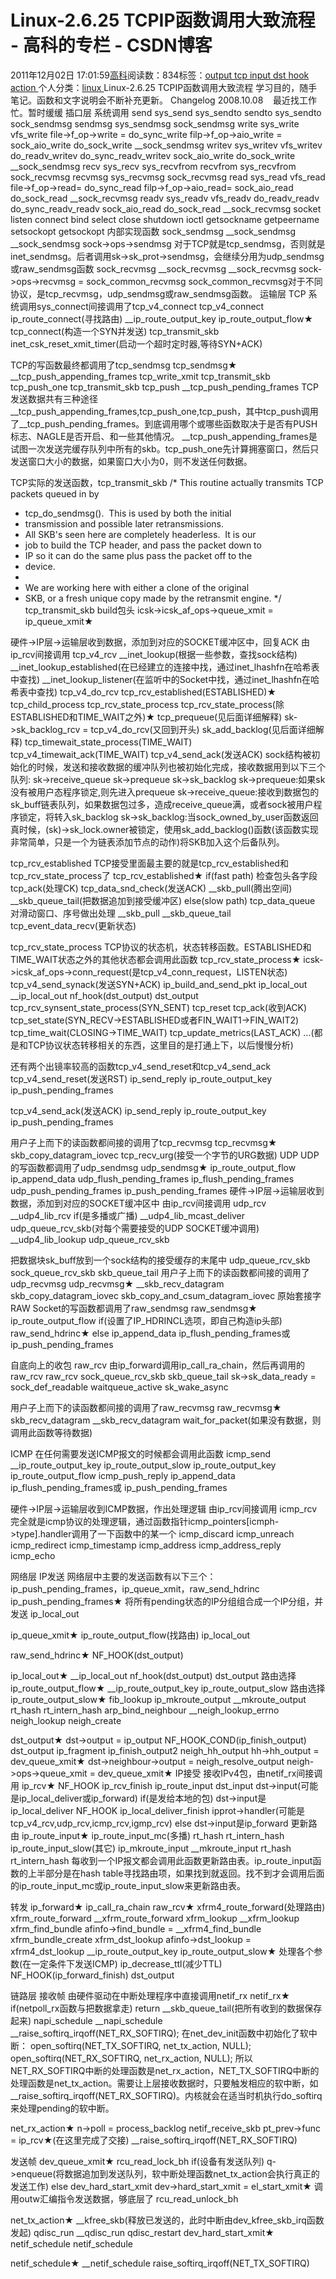 
# Linux-2.6.25 TCPIP函数调用大致流程 - 高科的专栏 - CSDN博客

2011年12月02日 17:01:59[高科](https://me.csdn.net/pbymw8iwm)阅读数：834标签：[output																](https://so.csdn.net/so/search/s.do?q=output&t=blog)[tcp																](https://so.csdn.net/so/search/s.do?q=tcp&t=blog)[input																](https://so.csdn.net/so/search/s.do?q=input&t=blog)[dst																](https://so.csdn.net/so/search/s.do?q=dst&t=blog)[hook																](https://so.csdn.net/so/search/s.do?q=hook&t=blog)[action																](https://so.csdn.net/so/search/s.do?q=action&t=blog)[
							](https://so.csdn.net/so/search/s.do?q=hook&t=blog)[
																					](https://so.csdn.net/so/search/s.do?q=dst&t=blog)个人分类：[linux																](https://blog.csdn.net/pbymw8iwm/article/category/863753)
[
																								](https://so.csdn.net/so/search/s.do?q=dst&t=blog)
[
				](https://so.csdn.net/so/search/s.do?q=input&t=blog)
[
			](https://so.csdn.net/so/search/s.do?q=input&t=blog)
[
		](https://so.csdn.net/so/search/s.do?q=tcp&t=blog)
[
	](https://so.csdn.net/so/search/s.do?q=output&t=blog)
Linux-2.6.25 TCPIP函数调用大致流程
学习目的，随手笔记。函数和文字说明会不断补充更新。
Changelog
2008.10.08    最近找工作忙。暂时缓缓
插口层
系统调用
send
sys_send
sys_sendto
sendto
sys_sendto
sock_sendmsg
sendmsg
sys_sendmsg
sock_sendmsg
write
sys_write
vfs_write
file->f_op->write = do_sync_write
filp->f_op->aio_write = sock_aio_write
do_sock_write
__sock_sendmsg
writev
sys_writev
vfs_writev
do_readv_writev
do_sync_readv_writev
sock_aio_write
do_sock_write
__sock_sendmsg
recv
sys_recv
sys_recvfrom
recvfrom
sys_recvfrom
sock_recvmsg
recvmsg
sys_recvmsg
sock_recvmsg
read
sys_read
vfs_read
file->f_op->read= do_sync_read
filp->f_op->aio_read= sock_aio_read
do_sock_read
__sock_recvmsg
readv
sys_readv
vfs_readv
do_readv_readv
do_sync_readv_readv
sock_aio_read
do_sock_read
__sock_recvmsg
socket
listen
connect
bind
select
close
shutdown
ioctl
getsockname
getpeername
setsockopt
getsockopt
内部实现函数
sock_sendmsg
__sock_sendmsg
__sock_sendmsg
sock->ops->sendmsg
对于TCP就是tcp_sendmsg，否则就是inet_sendmsg。后者调用sk->sk_prot->sendmsg，会继续分用为udp_sendmsg或raw_sendmsg函数
sock_recvmsg
__sock_recvmsg
__sock_recvmsg
sock->ops->recvmsg = sock_common_recvmsg
sock_common_recvmsg对于不同协议，是tcp_recvmsg，udp_sendmsg或raw_sendmsg函数。
运输层
TCP
系统调用sys_connect间接调用了tcp_v4_connect
tcp_v4_connect
ip_route_connect(寻找路由)
__ip_route_output_key
ip_route_output_flow★
tcp_connect(构造一个SYN并发送)
tcp_transmit_skb
inet_csk_reset_xmit_timer(启动一个超时定时器,等待SYN+ACK)

TCP的写函数最终都调用了tcp_sendmsg
tcp_sendmsg★
__tcp_push_appending_frames
tcp_write_xmit
tcp_transmit_skb
tcp_push_one
tcp_transmit_skb
tcp_push
__tcp_push_pending_frames
TCP发送数据共有三种途径__tcp_push_appending_frames,tcp_push_one,tcp_push，其中tcp_push调用了__tcp_push_pending_frames。到底调用哪个或哪些函数取决于是否有PUSH标志、NAGLE是否开启、和一些其他情况。
__tcp_push_appending_frames是试图一次发送完缓存队列中所有的skb。tcp_push_one先计算拥塞窗口，然后只发送窗口大小的数据，如果窗口大小为0，则不发送任何数据。

TCP实际的发送函数，tcp_transmit_skb
/* This routine actually transmits TCP packets queued in by
* tcp_do_sendmsg().  This is used by both the initial
* transmission and possible later retransmissions.
* All SKB's seen here are completely headerless.  It is our
* job to build the TCP header, and pass the packet down to
* IP so it can do the same plus pass the packet off to the
* device.
*
* We are working here with either a clone of the original
* SKB, or a fresh unique copy made by the retransmit engine.
*/
tcp_transmit_skb
build包头
icsk->icsk_af_ops->queue_xmit = ip_queue_xmit★

硬件->IP层->运输层收到数据，添加到对应的SOCKET缓冲区中，回复ACK
由ip_rcv间接调用
tcp_v4_rcv
__inet_lookup(根据一些参数，查找sock结构)
__inet_lookup_established(在已经建立的连接中找，通过inet_lhashfn在哈希表中查找)
__inet_lookup_listener(在监听中的Socket中找，通过inet_lhashfn在哈希表中查找)
tcp_v4_do_rcv
tcp_rcv_established(ESTABLISHED)★
tcp_child_process
tcp_rcv_state_process
tcp_rcv_state_process(除ESTABLISHED和TIME_WAIT之外)★
tcp_prequeue(见后面详细解释)
sk->sk_backlog_rcv = tcp_v4_do_rcv(又回到开头)
sk_add_backlog(见后面详细解释)
tcp_timewait_state_process(TIME_WAIT)
tcp_v4_timewait_ack(TIME_WAIT)
tcp_v4_send_ack(发送ACK)
sock结构被初始化的时候，发送和接收数据的缓冲队列也被初始化完成，接收数据用到以下三个队列:
sk->receive_queue
sk->prequeue
sk->sk_backlog
sk->prequeue:如果sk没有被用户态程序锁定,则先进入prequeue
sk->receive_queue:接收到数据包的sk_buff链表队列，如果数据包过多，造成receive_queue满，或者sock被用户程序锁定，将转入sk_backlog
sk->sk_backlog:当sock_owned_by_user函数返回真时候，(sk)->sk_lock.owner被锁定，使用sk_add_backlog()函数(该函数实现非常简单，只是一个为链表添加节点的动作)将SKB加入这个后备队列。

tcp_rcv_established
TCP接受里面最主要的就是tcp_rcv_established和tcp_rcv_state_process了
tcp_rcv_established★
if(fast path)
检查包头各字段
tcp_ack(处理CK)
tcp_data_snd_check(发送ACK)
__skb_pull(腾出空间)
__skb_queue_tail(把数据追加到接受缓冲区)
else(slow path)
tcp_data_queue
对滑动窗口、序号做出处理
__skb_pull
__skb_queue_tail
tcp_event_data_recv(更新状态)

tcp_rcv_state_process
TCP协议的状态机，状态转移函数。ESTABLISHED和TIME_WAIT状态之外的其他状态都会调用此函数
tcp_rcv_state_process★
icsk->icsk_af_ops->conn_request(是tcp_v4_conn_request，LISTEN状态)
tcp_v4_send_synack(发送SYN+ACK)
ip_build_and_send_pkt
ip_local_out
__ip_local_out
nf_hook(dst_output)
dst_output
tcp_rcv_synsent_state_process(SYN_SENT)
tcp_reset
tcp_ack(收到ACK)
tcp_set_state(SYN_RECV->ESTABLISHED或者FIN_WAIT1->FIN_WAIT2)
tcp_time_wait(CLOSING->TIME_WAIT)
tcp_update_metrics(LAST_ACK)
...(都是和TCP协议状态转移相关的东西，这里目的是打通上下，以后慢慢分析)

还有两个出镜率较高的函数tcp_v4_send_reset和tcp_v4_send_ack
tcp_v4_send_reset(发送RST)
ip_send_reply
ip_route_output_key
ip_push_pending_frames

tcp_v4_send_ack(发送ACK)
ip_send_reply
ip_route_output_key
ip_push_pending_frames

用户子上而下的读函数都间接的调用了tcp_recvmsg
tcp_recvmsg★
skb_copy_datagram_iovec
tcp_recv_urg(接受一个字节的URG数据)
UDP
UDP的写函数都调用了udp_sendmsg
udp_sendmsg★
ip_route_output_flow
ip_append_data
udp_flush_pending_frames
ip_flush_pending_frames
udp_push_pending_frames
ip_push_pending_frames
硬件->IP层->运输层收到数据，添加到对应的SOCKET缓冲区中
由ip_rcv间接调用
udp_rcv
__udp4_lib_rcv
if(是多播或广播)
__udp4_lib_mcast_deliver
udp_queue_rcv_skb(对每个需要接受的UDP SOCKET缓冲调用)
__udp4_lib_lookup
udp_queue_rcv_skb

把数据块sk_buff放到一个sock结构的接受缓存的末尾中
udp_queue_rcv_skb
sock_queue_rcv_skb
skb_queue_tail
用户子上而下的读函数都间接的调用了udp_recvmsg
udp_recvmsg★
__skb_recv_datagram
skb_copy_datagram_iovec
skb_copy_and_csum_datagram_iovec
原始套接字
RAW Socket的写函数都调用了raw_sendmsg
raw_sendmsg★
ip_route_output_flow
if(设置了IP_HDRINCL选项，即自己构造ip头部)
raw_send_hdrinc★
else
ip_append_data
ip_flush_pending_frames或
ip_push_pending_frames

自底向上的收包
raw_rcv
由ip_forward调用ip_call_ra_chain，然后再调用的raw_rcv
raw_rcv
sock_queue_rcv_skb
skb_queue_tail
sk->sk_data_ready = sock_def_readable
waitqueue_active
sk_wake_async

用户子上而下的读函数都间接的调用了raw_recvmsg
raw_recvmsg★
skb_recv_datagram
__skb_recv_datagram
wait_for_packet(如果没有数据，则调用此函数等待数据)

ICMP
在任何需要发送ICMP报文的时候都会调用此函数
icmp_send
__ip_route_output_key
ip_route_output_slow
ip_route_output_key
ip_route_output_flow
icmp_push_reply
ip_append_data
ip_flush_pending_frames或
ip_push_pending_frames

硬件->IP层->运输层收到ICMP数据，作出处理逻辑
由ip_rcv间接调用
icmp_rcv
完全就是icmp协议的处理逻辑，通过函数指针icmp_pointers[icmph->type].handler调用了一下函数中的某一个
icmp_discard
icmp_unreach
icmp_redirect
icmp_timestamp
icmp_address
icmp_address_reply
icmp_echo

网络层
IP发送
网络层中主要的发送函数有以下三个：ip_push_pending_frames，ip_queue_xmit，raw_send_hdrinc
ip_push_pending_frames★
将所有pending状态的IP分组组合成一个IP分组，并发送
ip_local_out

ip_queue_xmit★
ip_route_output_flow(找路由)
ip_local_out

raw_send_hdrinc★
NF_HOOK(dst_output)

ip_local_out★
__ip_local_out
nf_hook(dst_output)
dst_output
路由选择
ip_route_output_flow★
__ip_route_output_key
ip_route_output_slow
路由选择
ip_route_output_slow★
fib_lookup
ip_mkroute_output
__mkroute_output
rt_hash
rt_intern_hash
arp_bind_neighbour
__neigh_lookup_errno
neigh_lookup
neigh_create

dst_output★
dst->output = ip_output
NF_HOOK_COND(ip_finish_output)
dst_output
ip_fragment
ip_finish_output2
neigh_hh_output
hh->hh_output = dev_queue_xmit★
dst->neighbour->output = neigh_resolve_output
neigh->ops->queue_xmit = dev_queue_xmit★
IP接受
接收IPv4包，由netif_rx间接调用
ip_rcv★
NF_HOOK
ip_rcv_finish
ip_route_input
dst_input
dst->input(可能是ip_local_deliver或ip_forward)
if(是发给本地的包)
dst->input是ip_local_deliver
NF_HOOK
ip_local_deliver_finish
ipprot->handler(可能是tcp_v4_rcv,udp_rcv,icmp_rcv,igmp_rcv)
else
dst->input是ip_forward
更新路由
ip_route_input★
ip_route_input_mc(多播)
rt_hash
rt_intern_hash
ip_route_input_slow(其它)
ip_mkroute_input
__mkroute_input
rt_hash
rt_intern_hash
每收到一个IP报文都会调用此函数更新路由表。ip_route_input函数的上半部分是在hash table寻找路由项，如果找到就返回。找不到才会调用后面的ip_route_input_mc或ip_route_input_slow来更新路由表。

转发
ip_forward★
ip_call_ra_chain
raw_rcv★
xfrm4_route_forward(处理路由)
xfrm_route_forward
__xfrm_route_forward
xfrm_lookup
__xfrm_lookup
xfrm_find_bundle
afinfo->find_bundle = __xfrm4_find_bundle
xfrm_bundle_create
xfrm_dst_lookup
afinfo->dst_lookup = xfrm4_dst_lookup
__ip_route_output_key
ip_route_output_slow★
处理各个参数(在一定条件下发送ICMP)
ip_decrease_ttl(减少TTL)
NF_HOOK(ip_forward_finish)
dst_output

链路层
接收帧
由硬件驱动在中断处理程序中直接调用netif_rx
netif_rx★
if(netpoll_rx函数与把数据拿走)
return
__skb_queue_tail(把所有收到的数据保存起来)
napi_schedule
__napi_schedule
__raise_softirq_irqoff(NET_RX_SOFTIRQ);
在net_dev_init函数中初始化了软中断：
open_softirq(NET_TX_SOFTIRQ, net_tx_action, NULL);
open_softirq(NET_RX_SOFTIRQ, net_rx_action, NULL);
所以NET_RX_SOFTIRQ中断的处理函数是net_rx_action，NET_TX_SOFTIRQ中断的处理函数是net_tx_action。需要让上层接收数据时，只要触发相应的软中断，如__raise_softirq_irqoff(NET_RX_SOFTIRQ)。内核就会在适当时机执行do_softirq来处理pending的软中断。

net_rx_action★
n->poll = process_backlog
netif_receive_skb
pt_prev->func = ip_rcv★(在这里完成了交接)
__raise_softirq_irqoff(NET_RX_SOFTIRQ)

发送帧
dev_queue_xmit★
rcu_read_lock_bh
if(设备有发送队列)
q->enqueue(将数据追加到发送队列，软中断处理函数net_tx_action会执行真正的发送工作)
else
dev_hard_start_xmit
dev->hard_start_xmit = el_start_xmit★
调用outw汇编指令发送数据，够底层了
rcu_read_unlock_bh

net_tx_action★
__kfree_skb(释放已发送的，此时中断由dev_kfree_skb_irq函数发起)
qdisc_run
__qdisc_run
qdisc_restart
dev_hard_start_xmit★
netif_schedule
netif_schedule

netif_schedule★
__netif_schedule
raise_softirq_irqoff(NET_TX_SOFTIRQ)

